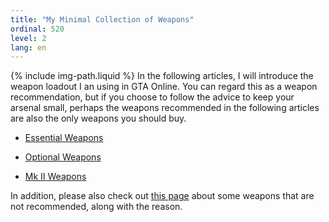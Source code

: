 ```yaml
---
title: "My Minimal Collection of Weapons"
ordinal: 520
level: 2
lang: en
---
```

{% include img-path.liquid %}
In the following articles, I will introduce the weapon loadout I an using in
GTA Online. You can regard this as a weapon recommendation, but if you choose
to follow the advice to keep your arsenal small, perhaps the weapons
recommended in the following articles are also the only weapons you should buy.

- [Essential Weapons](essential-weapons)

- [Optional Weapons](optional-weapons)

- [Mk II Weapons](mk-ii-weapons)

In addition, please also check out [this page](not-recommended-weapons) about
some weapons that are not recommended, along with the reason.
